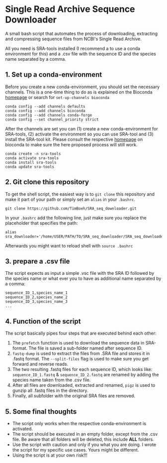# Single Read Archive Sequence Downloader
A small bash script that automates the process of downloading, extracting and compressing sequence files from NCBI's Single Read Archive.

All you need is SRA-tools installed (I recommend a to use a conda environment for this) and a .csv file with the sequence ID and the species name separated by a comma.

## 1. Set up a conda-environment
Before you create a new conda-environment, you should set the necessary channels. This is a one-time thing to do as is explained on the Bioconda [homepage](https://bioconda.github.io/) or search for `set-up-channels bioconda`
```
conda config --add channels defaults
conda config --add channels bioconda
conda config --add channels conda-forge
conda config --set channel_priority strict
```
After the channels are set you can (1) create a new conda-environment for SRA-tools, (2) activate the environment so you can use SRA-tool and (3) install the SRA-tool kit. Please consult the respective [homepage](https://bioconda.github.io/recipes/sra-tools/README.html) on bioconda to make sure the here proposed process will still work.
```
conda create -n sra-tools
conda activate sra-tools
conda install sra-tools
conda update sra-tools
```

## 2. Git clone this repository
To get the shell script, the easiest way is to `git clone` this repository and make it part of your path or simply set an `alias` in your `.bashrc`.

```
git clone https://github.com/TimBoeh/SRA_seq_downloader.git
```

In your `.bashrc` add the following line, just make sure you replace the placeholder that specifies the path:
```
alias sra_downloader='/home/USER/PATH/TO/SRA_seq_downloader/SRA_seq_downloader.sh'
```
Afterwards you might want to reload shell with `source .bashrc`

## 3. prepare a .csv file
The script expects as input a simple .vsc file with the SRA ID followed by the species name or what ever you to have as additional name separated by a comma: 
```
sequence_ID_1,species_name_1
sequence_ID_2,species_name_2
sequence_ID_3,species_name_3
...
```

## 4. Function of the script
The script basically pipes four steps that are executed behind each other:
1. The `prefetch` function is used to download the sequence data in SRA-format. The file is saved a sub-folder named after sequence ID.
2. `fastq-dump` is used to extract the files from .SRA file and stores it in .fastq format. The `--split-files` flag is used to make sure you get forward and reverse reads.
3. The two resulting .fastq files for each sequence ID, which looks like: `sequence_ID_1.fastq` & `sequence_ID_2.fastq` are renamed by adding the species name taken from the .csv file.
4. After all files are downloaded, extracted and renamed, `pigz` is used to gunzip all .fastq files in the directory.
5. Finally, all subfolder with the original SRA files are removed.

## 5. Some final thoughts
- The script only works when the respective conda-environment is activated.
- The script should be executed in an empty folder, except from the .csv file. Be aware that all folders will be deleted, this include **ALL** folders.
- Use the script with caution and only if you what you are doing. I wrote the script for my specific use cases. Yours might be different.
- Using the script is at your own risk!!!



